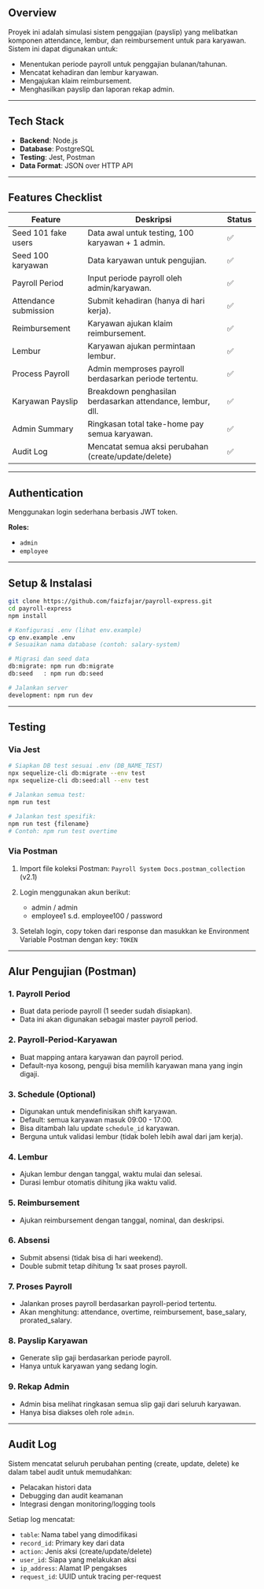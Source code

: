 ## Overview

Proyek ini adalah simulasi sistem penggajian (payslip) yang melibatkan komponen attendance, lembur, dan reimbursement untuk para karyawan. Sistem ini dapat digunakan untuk:

* Menentukan periode payroll untuk penggajian bulanan/tahunan.
* Mencatat kehadiran dan lembur karyawan.
* Mengajukan klaim reimbursement.
* Menghasilkan payslip dan laporan rekap admin.

---

## Tech Stack

* **Backend**: Node.js
* **Database**: PostgreSQL
* **Testing**: Jest, Postman
* **Data Format**: JSON over HTTP API

---

## Features Checklist

| Feature               | Deskripsi                                                  | Status |
| --------------------- | ---------------------------------------------------------- | ------ |
| Seed 101 fake users   | Data awal untuk testing, 100 karyawan + 1 admin.           | ✅      |
| Seed 100 karyawan     | Data karyawan untuk pengujian.                             | ✅      |
| Payroll Period        | Input periode payroll oleh admin/karyawan.                 | ✅      |
| Attendance submission | Submit kehadiran (hanya di hari kerja).                    | ✅      |
| Reimbursement         | Karyawan ajukan klaim reimbursement.                       | ✅      |
| Lembur                | Karyawan ajukan permintaan lembur.                         | ✅      |
| Process Payroll       | Admin memproses payroll berdasarkan periode tertentu.      | ✅      |
| Karyawan Payslip      | Breakdown penghasilan berdasarkan attendance, lembur, dll. | ✅      |
| Admin Summary         | Ringkasan total take-home pay semua karyawan.              | ✅      |
| Audit Log             | Mencatat semua aksi perubahan (create/update/delete)       | ✅      |

---

## Authentication

Menggunakan login sederhana berbasis JWT token.

**Roles:**

* `admin`
* `employee`

---

## Setup & Instalasi

```bash
git clone https://github.com/faizfajar/payroll-express.git
cd payroll-express
npm install

# Konfigurasi .env (lihat env.example)
cp env.example .env
# Sesuaikan nama database (contoh: salary-system)

# Migrasi dan seed data
db:migrate: npm run db:migrate
db:seed   : npm run db:seed

# Jalankan server
development: npm run dev
```

---

## Testing

### Via Jest

```bash
# Siapkan DB test sesuai .env (DB_NAME_TEST)
npx sequelize-cli db:migrate --env test
npx sequelize-cli db:seed:all --env test

# Jalankan semua test:
npm run test

# Jalankan test spesifik:
npm run test {filename}
# Contoh: npm run test overtime
```

### Via Postman

1. Import file koleksi Postman: `Payroll System Docs.postman_collection` (v2.1)
2. Login menggunakan akun berikut:

   * admin / admin
   * employee1 s.d. employee100 / password
3. Setelah login, copy token dari response dan masukkan ke Environment Variable Postman dengan key: `TOKEN`

---

## Alur Pengujian (Postman)

### 1. Payroll Period

* Buat data periode payroll (1 seeder sudah disiapkan).
* Data ini akan digunakan sebagai master payroll period.

### 2. Payroll-Period-Karyawan

* Buat mapping antara karyawan dan payroll period.
* Default-nya kosong, penguji bisa memilih karyawan mana yang ingin digaji.

### 3. Schedule (Optional)

* Digunakan untuk mendefinisikan shift karyawan.
* Default: semua karyawan masuk 09:00 - 17:00.
* Bisa ditambah lalu update `schedule_id` karyawan.
* Berguna untuk validasi lembur (tidak boleh lebih awal dari jam kerja).

### 4. Lembur

* Ajukan lembur dengan tanggal, waktu mulai dan selesai.
* Durasi lembur otomatis dihitung jika waktu valid.

### 5. Reimbursement

* Ajukan reimbursement dengan tanggal, nominal, dan deskripsi.

### 6. Absensi

* Submit absensi (tidak bisa di hari weekend).
* Double submit tetap dihitung 1x saat proses payroll.

### 7. Proses Payroll

* Jalankan proses payroll berdasarkan payroll-period tertentu.
* Akan menghitung: attendance, overtime, reimbursement, base\_salary, prorated\_salary.

### 8. Payslip Karyawan

* Generate slip gaji berdasarkan periode payroll.
* Hanya untuk karyawan yang sedang login.

### 9. Rekap Admin

* Admin bisa melihat ringkasan semua slip gaji dari seluruh karyawan.
* Hanya bisa diakses oleh role `admin`.

---

## Audit Log

Sistem mencatat seluruh perubahan penting (create, update, delete) ke dalam tabel audit untuk memudahkan:

* Pelacakan histori data
* Debugging dan audit keamanan
* Integrasi dengan monitoring/logging tools

Setiap log mencatat:

* `table`: Nama tabel yang dimodifikasi
* `record_id`: Primary key dari data
* `action`: Jenis aksi (create/update/delete)
* `user_id`: Siapa yang melakukan aksi
* `ip_address`: Alamat IP pengakses
* `request_id`: UUID untuk tracing per-request
